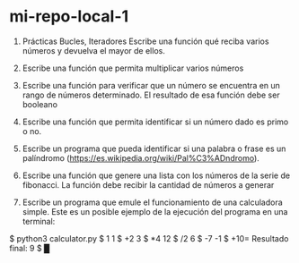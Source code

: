 # mi-repo-local-1

1. Prácticas Bucles, Iteradores
Escribe una función qué reciba varios números y devuelva el mayor de ellos.

2. Escribe una función que permita multiplicar varios números

3. Escribe una función para verificar que un número se encuentra en un rango de números determinado. El resultado de esa función debe ser booleano

4. Escribe una función que permita identificar si un número dado es primo o no.

5. Escribe un programa que pueda identificar si una palabra o frase es un palíndromo (https://es.wikipedia.org/wiki/Pal%C3%ADndromo).

6. Escribe una función que genere una lista con los números de la serie de fibonacci. La función debe recibir la cantidad de números a generar

7. Escribe un programa que emule el funcionamiento de una calculadora simple. Este es un posible ejemplo de la ejecución del programa en una terminal:

$ python3 calculator.py $ 1 1 $ +2 3 $ *4 12 $ /2 6 $ -7 -1 $ +10= Resultado final: 9 $ █